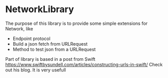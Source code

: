 # NetworkLibrary

The purpose of this library is to provide some simple extensions for Network, like
- Endpoint protocol
- Build a json fetch from URLRequest
- Method to test json from a URLRequest

Part of library is based in a post from Swift 
https://www.swiftbysundell.com/articles/constructing-urls-in-swift/
Check out his blog. It is very usefull
